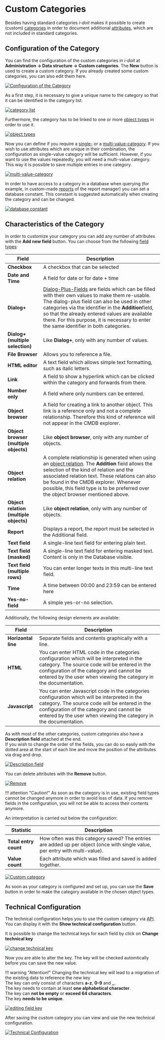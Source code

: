 # Custom Categories

Besides having standard categories _i-doit_ makes it possible to create (custom) [categories](structure-of-the-it-documentation.md) in order to document additional [attributes](./structure-of-the-it-documentation.md), which are not included in standard categories.

## Configuration of the Category

You can find the configuration of the custom categories in _i-doit_ at **Administration → Data structure → Custom categories**. The **New** button is used to create a custom category. If you already created some custom categories, you can also edit them here.

[![Configuration of the Category](../assets/images/en/basics/custom-categories/1-cc.png)](../assets/images/en/basics/custom-categories/1-cc.png)

As a first step, it is necessary to give a unique name to the category so that it can be identified in the category list.

[![category list](../assets/images/en/basics/custom-categories/2-cc.png)](../assets/images/en/basics/custom-categories/2-cc.png)

Furthermore, the category has to be linked to one or more [object types](structure-of-the-it-documentation.md) in order to use it.

[![object types](../assets/images/en/basics/custom-categories/3-cc.png)](../assets/images/en/basics/custom-categories/3-cc.png)

Now you can define if you require a [single-](structure-of-the-it-documentation.md) or a [multi-value-category](structure-of-the-it-documentation.md). If you wish to use attributes which are unique in their combination, the configuration as single-value category will be sufficient. However, if you want to use the values repeatedly, you will need a multi-value category. This way it is possible to save multiple entries in one category.

[![multi-value-category](../assets/images/en/basics/custom-categories/4-cc.png)](../assets/images/en/basics/custom-categories/4-cc.png)

In order to have access to a category in a database when querying (for example, in custom-made [reports](../evaluation/report-manager.md) of the report manager) you can set a database constant. This constant is suggested automatically when creating the category and can be changed.

[![database constant](../assets/images/en/basics/custom-categories/5-cc.png)](../assets/images/en/basics/custom-categories/5-cc.png)

## Characteristics of the Category

In order to customize your category you can add any number of attributes with the **Add new field** button. You can choose from the following [field types](./attribute-fields.md):

| Field                                  | Description                                                                                                                                                                                                                                                                                                                                                             |
| -------------------------------------- | ----------------------------------------------------------------------------------------------------------------------------------------------------------------------------------------------------------------------------------------------------------------------------------------------------------------------------------------------------------------------- |
| **Checkbox**                           | A checkbox that can be selected                                                                                                                                                                                                                                                                                                                                         |
| **Date and Time**                      | A field for date or for date + time                                                                                                                                                                                                                                                                                                                                     |
| **Dialog+**                            | [Dialog-Plus-Fields](./dialog-admin.md) are fields which can be filled with their own values to make them re-usable. The dialog-plus field can also be used in other categories via the identifier in the **Addition**field, so that the already entered values are available there. For this purpose, it is necessary to enter the same identifier in both categories. |
| **Dialog+ (multiple selection)**       | Like **Dialog+**, only with any number of values.                                                                                                                                                                                                                                                                                                                       |
| **File Browser**                       | Allows you to reference a file.                                                                                                                                                                                                                                                                                                                                         |
| **HTML editor**                        | A text field which allows simple text formatting, such as italic letters.                                                                                                                                                                                                                                                                                               |
| **Link**                               | A field to show a hyperlink which can be clicked within the category and forwards from there.                                                                                                                                                                                                                                                                           |
| **Number only**                        | A field where only numbers can be entered.                                                                                                                                                                                                                                                                                                                              |
| **Object browser**                     | A field for creating a link to another object. This link is a reference only and not a complete relationship. Therefore this kind of reference will not appear in the CMDB explorer.                                                                                                                                                                                    |
| **Object browser (multiple objects)**  | Like **object browser**, only with any number of objects.                                                                                                                                                                                                                                                                                                               |
| **Object relation**                    | A complete relationship is generated when using an [object relation](./object-relations.md). The **Addition** field allows the selection of the kind of relation and the associated relation text. These relations can also be found in the CMDB explorer. Whenever possible, this field type is to be preferred over the object browser mentioned above.               |
| **Object relation (multiple objects)** | Like **object relation**, only with any number of objects.                                                                                                                                                                                                                                                                                                              |
| **Report**                             | Displays a report, the report must be selected in the Additional field.                                                                                                                                                                                                                                                                                                 |
| **Text field**                         | A single-line text field for entering plain text.                                                                                                                                                                                                                                                                                                                       |
| **Text field (masked)**                | A single-line text field for entering masked text. Content is only in the Database visible.                                                                                                                                                                                                                                                                             |
| **Text field (multiple rows)**         | You can enter longer texts in this multi-line text field.                                                                                                                                                                                                                                                                                                               |
| **Time**                               | A time between 00:00 and 23:59 can be entered here                                                                                                                                                                                                                                                                                                                      |
| **Yes-no-field**                       | A simple yes-or-no selection.                                                                                                                                                                                                                                                                                                                                           |

Additionally, the following design elements are available:

| Field               | Description                                                                                                                                                                                                                                                     |
| ------------------- | --------------------------------------------------------------------------------------------------------------------------------------------------------------------------------------------------------------------------------------------------------------- |
| **Horizontal line** | Separate fields and contents graphically with a line.                                                                                                                                                                                                           |
| **HTML**            | You can enter HTML code in the categories configuration which will be interpreted in the category. The source code will be entered in the configuration of the category and cannot be entered by the user when viewing the category in the documentation.       |
| **Javascript**      | You can enter Javascript code in the categories configuration which will be interpreted in the category. The source code will be entered in the configuration of the category and cannot be entered by the user when viewing the category in the documentation. |

As with most of the other categories, custom categories also have a **Description field** attached at the end.<br>
If you wish to change the order of the fields, you can do so easily with the dotted area at the start of each line and move the position of the attributes via drag and drop.

[![Description field](../assets/images/en/basics/custom-categories/6-cc.gif)](../assets/images/en/basics/custom-categories/6-cc.gif)

You can delete attributes with the **Remove** button.

[![Remove](../assets/images/en/basics/custom-categories/7-cc.gif)](../assets/images/en/basics/custom-categories/7-cc.gif)

!!! attention "Caution!"
    As soon as the category is in use, existing field types cannot be changed anymore in order to avoid loss of data.
    If you remove fields in the configuration, you will not be able to access their contents anymore.

An interpretation is carried out below the configuration:

| Statistic             | Description                                                                                                                  |
| --------------------- | ---------------------------------------------------------------------------------------------------------------------------- |
| **Total entry count** | How often was this category saved? The entries are added up per object (once with single value, per entry with multi-value). |
| **Value count**       | Each attribute which was filled and saved is added together.                                                                 |

[![Custom category](../assets/images/en/basics/custom-categories/8-cc.png)](../assets/images/en/basics/custom-categories/8-cc.png)

As soon as your category is configured and set up, you can use the **Save** button in order to make the category available in the chosen object types.

## Technical Configuration

The technical configuration helps you to use the custom category via [API](../i-doit-add-ons/api/index.md). You can display it with the **Show technical configuration** button.

It is possible to change the technical keys for each field by click on **Change technical key**

[![change technical key](../assets/images/en/basics/custom-categories/9-cc.png)](../assets/images/en/basics/custom-categories/9-cc.png)

Now you are able to alter the key. The key will be checked automtically before you can save the new value.

!!! warning "Attention!"
    Changing the technical key will lead to a migration of the existing data to reference the new key<br>
    The key can only consist of characters **a-z**, **0-9** and **_**.<br>
    The key needs to contain at least **one alphabetical character**.<br>
    The key can **not be empty** or **exceed 64 characters**.<br>
    The key **needs to be unique**.

[![editing field key](../assets/images/en/basics/custom-categories/10-cc.png)](../assets/images/en/basics/custom-categories/10-cc.png)

After saving the custom category you can view and use the new technical configuration.

[![Technical Configuration](../assets/images/en/basics/custom-categories/11-cc.png)](../assets/images/en/basics/custom-categories/11-cc.png)
